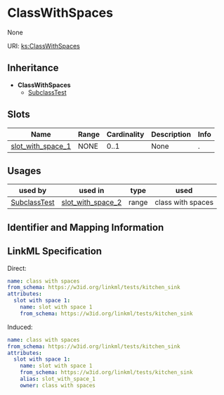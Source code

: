# ClassWithSpaces

None

URI: [ks:ClassWithSpaces](https://w3id.org/linkml/tests/kitchen_sink/ClassWithSpaces)




## Inheritance

* **ClassWithSpaces**
    * [SubclassTest](SubclassTest.md)




## Slots

| Name | Range | Cardinality | Description  | Info |
| ---  | --- | --- | --- | --- |
| [slot_with_space_1](slot_with_space_1.md) | NONE | 0..1 | None  | . |


## Usages


| used by | used in | type | used |
| ---  | --- | --- | --- |
| [SubclassTest](SubclassTest.md) | [slot_with_space_2](slot_with_space_2.md) | range | class with spaces |



## Identifier and Mapping Information






## LinkML Specification

<!-- TODO: investigate https://stackoverflow.com/questions/37606292/how-to-create-tabbed-code-blocks-in-mkdocs-or-sphinx -->

Direct:

```yaml
name: class with spaces
from_schema: https://w3id.org/linkml/tests/kitchen_sink
attributes:
  slot with space 1:
    name: slot with space 1
    from_schema: https://w3id.org/linkml/tests/kitchen_sink

```

Induced:

```yaml
name: class with spaces
from_schema: https://w3id.org/linkml/tests/kitchen_sink
attributes:
  slot with space 1:
    name: slot with space 1
    from_schema: https://w3id.org/linkml/tests/kitchen_sink
    alias: slot_with_space_1
    owner: class with spaces

```